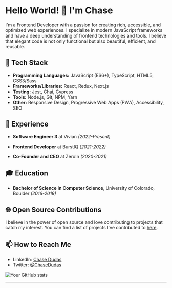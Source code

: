 # Hello World! 👋 I'm Chase 

<!-- ![banner image](https://placehold.it/850x280) -->

I'm a Frontend Developer with a passion for creating rich, accessible, and optimized web experiences. I specialize in modern JavaScript frameworks and have a deep understanding of frontend technologies and tools. I believe that elegant code is not only functional but also beautiful, efficient, and reusable. 

## 🔧 Tech Stack

- **Programming Languages:** JavaScript (ES6+), TypeScript, HTML5, CSS3/Sass
- **Frameworks/Libraries:** React, Redux, Next.js
- **Testing:** Jest, Chai, Cypress
- **Tools:** Node.js, Git, NPM, Yarn
- **Other:** Responsive Design, Progressive Web Apps (PWA), Accessibility, SEO

## 🚀 Experience

- **Software Engineer 3** at Vivian _(2022-Present)_

- **Frontend Developer** at BurstIQ _(2021-2022)_

- **Co-Founder and CEO** at ZeroIn _(2020-2021)_ 

## 🎓 Education

- **Bachelor of Science in Computer Science**, University of Colorado, Boulder _(2016-2019)_

## 🌐 Open Source Contributions

I believe in the power of open source and love contributing to projects that catch my interest. You can find a list of projects I've contributed to [here](https://github.com/ChaseDudas?tab=repositories).

## 📫 How to Reach Me

- LinkedIn: [Chase Dudas](https://www.linkedin.com/in/ChaseDudas/)
- Twitter: [@ChaseDudas](https://twitter.com/ChaseDudas)

![Your GitHub stats](https://github-readme-stats.vercel.app/api?username=ChaseDudas&show_icons=true&theme=radical)

---

<!---
Teams enjoy working and collaborating with me because of my strong communication skills, positive attitude, and empathy towards others.

As someone who has been in the tech industry and specifically the healthcare tech industry for over two years now, I deeply understand what it takes to work in a detail-oriented and ever-evolving industry. I am highly self-driven, as seen through my work at my former startup, and able to find creative solutions to overcome the most challenging problems.

I thrive in an inclusive and teamwork-driven atmosphere that promotes the diversity and uniqueness of every employee. I value a dynamic work culture where people can explore their passions and feel included in every setting.
--->
